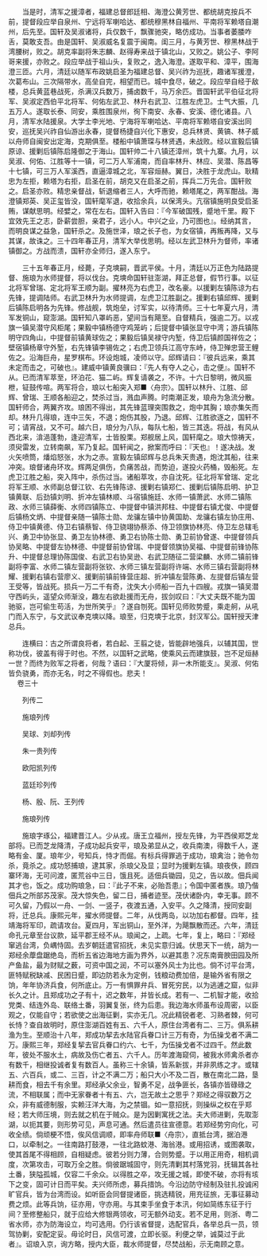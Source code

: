 <!-- { "loadSidebar": true } -->
　　当是时，清军之援漳者，福建总督郎廷相、海澄公黄芳世、都统胡克按兵不前，提督段应举自泉州、宁远将军喇哈达、都统穆黑林自福州、平南将军赖塔自潮州，后先至。国轩及吴淑诸将，兵仅数千，飘骤驰突，略仿成功。当事者萎腇咋舌，莫敢支吾。由是国轩、吴淑威名复震于闽南。闺三月，与黄芳世、穆黑林战于湾腰树，败之。胡克率副将朱志麟、赵得寿来战于镇北山，又败之。姚公子、李阿哥来援，亦败之。段应举战于祖山头，复败之，逸入海澄。遂取平和、漳平，围海澄三匝。六月，清廷以随军布政姚启圣为福建总督、吴兴祚为巡抚，趣诸军援澄，次葛布山。三次隔带水，高垒自完，相望而已。城中食尽，破之。段应举自经于敌楼，总兵黄蓝巷战死，杀满汉兵数万，捕卤数千，马万余匹。晋国轩武平伯征北将军、吴淑定西伯平北将军、何佑左武卫、林升右武卫、江胜左虎卫。士气大振，几五万人。遂取长泰、同安，乘胜围泉州，徇下南安、永春、安溪、德化诸县。八月，清军水陆援泉。大学士李光地、宁海将军喇哈达、平南将军赖塔自安溪出同安，巡抚吴兴祚自仙游出永春，提督杨捷自兴化下惠安，总兵林贤、黄镐、林子威以舟师自闽安出定海，克期俱至。楼船中镇萧琛与林贤遇，未战败。经以宣毅后镇原谅、援剿后镇陈启隆御之于海山。国轩帅二十八镇还漳州，筑十九寨。九月，以吴淑、何佑、江胜等十一镇，可二万人军浦南，而自率林升、林应、吴潜、陈昌等十七镇，可三万人军溪西，直逼漳城之北，军容烜赫。翼日，决胜于龙虎山。耿精忠为左拒，赖塔为右拒，启圣在前，胡克又在启圣之前，挥兵二万先合。国轩败之。启圣亦败。精忠亲督战，斩退缩者三人，大呼而驰，赖塔尾之，两军酣战。海澄镇郑英、吴正玺皆没，国轩麾军退，收拾余兵，以保湾头。亢宿镇施明良受启圣贿，谋献思明。经嬖之，常在左右。国轩入告曰：『今军破国残，蹙地千里。殿下宜效先王之志，卧薪尝胆，亲君子，远小人。中兴之业，乃可图也』。经纳其言，而明良谋之益急，国轩杀之。及施世泽，琅之长子也，为女宿镇，再叛再降，又与其谋，故诛之。三十四年春正月，清军大举伐思明。经以左武卫林升为督师，率诸镇御之。方战而溃，国轩亦全师归，遂入东宁。

　　三十五年春正月，经薨，子克塽嗣，晋武平侯。十月，清廷以万正色为陆路提督、施琅为水师提督，将以伐台。克塽命国轩驻澎湖，拜正总督，假节行事。以征北将军曾瑞、定北将军王顺为副。擢林亮为右虎卫，改名豪。以援剿左镇陈谅为右先锋，提调陆师。右武卫林升为水师提调，左虎卫江胜副之。援剿右镇邱辉、援剿后镇陈启明各为先锋。修战舰，筑炮垒，讨军实，以待清师。三十七年夏六月，清军发铜山，窥澎湖。国轩知八罩屿恶，望间当有飓至。自督精兵，强逾二万。以戎旗一镇吴潜守风柜尾；果毅中镇杨德守鸡笼屿；后提督中镇张显守中湾；游兵镇陈明守四角山，中提督前镇黄球佐之；果毅后镇吴禄守内堑，侍卫后镇颜国祥佐之；壁宿镇杨章守外堑，右先锋镇李锡佐之；右虎卫领兵江高守东峙，侍卫殚忠营王鲤佐之。沿海巨舟，星罗棋布。环设炮城，凌师以守。邱辉请曰：『彼兵远来，乘其未定而击之，可破也』。建威中镇黄良骥曰：『先人有夺人之心，击之便』。国轩不从。已而清军萃至，环泊花、猫二屿。辉复请袭之，不许。十六日黎明，微风振枻，钲鼓传喧。两军将合，琅以七船突入郑■〈舟宗〉。国轩以林升、江胜、邱辉、曾瑞、王顺各船迎之，焚杀过当，溅血声腾。时南潮正发，琅舟为急流分散。国轩师合，两翼齐攻。琅困不得出，其先锋蓝理突围救之，炮中其胸；琅亦集矢而却。林升几得琅，连中三矢，不退；炮伤其股，乃退。邱辉、江胜欲逐之，国轩不可；请宵战，又不可。越六日，琅分为八队，每队七船，皆三其迭。将战，有风从西北来，渰浥蓬勃，逢迎清军，士皆股栗。郑舰居上风，国轩麾之。琅大惊祷天，须臾雷发，立转南飙，军乃复起。国轩闻之，掀案而呼曰：『天也』！遂决战。发火矢喷筒，燔焰怒张，水为之赤。宣毅左镇邱辉与总兵朱天贵遇，炮沈其船，往来冲突。琅督诸舟环攻。辉两足俱伤，负痛苦战，而势迫，遂投火药桶，毁船死。左虎卫江胜之船，突入阵中，杀伤过当。诸船萃攻，亦自沈死。征北将军曾瑞、定北将军王顺、水师副总督江钦、右先锋陈谅、援剿右镇郑仁、援剿后镇陈启明、护卫镇黄联、后劲镇刘明、折冲左镇林顺、斗宿镇施廷、水师一镇萧武、水师二镇陈政、水师三镇薛衡、水师四镇陈立、中提督中镇洪邦柱、中提督右镇尤俊、中提督后镇杨文炳、中提督亲随一镇陈士勋、龙骧左镇中协黄国助、龙骧右镇左协庄用、侍卫中镇黄德、侍卫右镇蔡智、侍卫骁翊协蔡添、侍卫领旗协林亮、侍卫左总辖毛兴、勇卫中协张显、勇卫左协林德、勇卫右协陈士勋、勇卫前协曾遂、中提督领兵协吴略、中提督左协林德、中提督前协曾瑞、中提督领旗协吴福、中提督前锋协陈升、中提督总理协陈国俊、右武卫右协吴逊、右武卫随征二营梁麟、水师二镇前锋副将李富、水师二镇左营副将张钦、水师三镇左营副将许端、水师三镇右营副将林耀、援剿右镇右营廖义、援剿前镇前锋营庄超、折冲镇左营陈勇、左提督后镇左营王受等，皆战死。损兵一万二千有奇，沈失大小师船一百九十四艘。戎旗一镇吴潜守西屿头，遥望众师渐没，趣左右欲赴援而无舟，拔剑叹曰：『大丈夫既不能为国驰驱，岂可偷生苟活，为世所笑乎』？遂自刎死。国轩见师败势蹙，乘走舸，从吼门而入东宁，与文武议奉克塽以降。琅至，归克塽于北京，封汉军公。国轩授天津总兵。

　　连横曰：古之所谓良将者，若白起、王翦之徒，皆能辟地强兵，以辅其国，世称功伐，彼盖有得于时也。不然，以国轩之武略，使乘风云而建旗鼓，岂不足烜赫一世？而终为败军之将者，何哉？语曰：『大厦将倾，非一木所能支』。吴淑、何佑皆负骁勇，而亦无名，时之不得假也。悲夫！  
　 
卷三十

　　列传二

　　施琅列传

　　吴球、刘却列传

　　朱一贵列传

　　欧阳凯列传

　　蓝廷珍列传

　　杨、殷、阮、王列传

　　施琅列传

　　施琅字琢公，福建晋江人。少从戎。唐王立福州，授左先锋，为平西侯郑芝龙部将。已而芝龙降清，子成功起兵安平，琅及弟显从之，收兵南澳，得数千人，遂略有金、厦。琅年少，号知兵，恃才而倔。有标兵得罪逃于成功，琅禽治；驰令勿杀，竟杀之。成功怒捕琅，逮其家，杀琅父及显；显时为援剿左镇。琅夜佚，顾四寨环海，无可问渡，匿荒谷中三日，饿且死。适佃兵锄园，见之，告以故。佃兵闻其才也，饭之。成功购琅急，曰：『此子不来，必贻吾患』；令国中匿者族。琅乃偕佃兵之所部苏茂家。茂大惊失色，留二日，捕者迹至。茂伏诸卧内，幸无事。顾不可久留，乃假以一舟、一剑、一竖子，夜渡五通，入安平。久之降清，授同安副将，迁总兵。康熙元年，擢水师提督。二年，从伐两岛，以功加右都督。四年，挂靖海将军印，疏请攻台。夏四月，军出铜山，至外洋，为飓飘散而还。六年，清廷命孔元章至台议款，延平郡王经不从。琅闻之，上疏。七年，复上，略曰：『郑经窜逃台湾，负嵎恃固。去岁朝廷遣官招抚，未见实意归诚。伏思天下一统，胡为一郑经余藦盘踞绝岛，而析五省边海地方画为界外，以避其患？况东南膏腴田园及所产鱼盐，最为财赋之薮，可资中国之润，不可以塞外风士为比也。倘不讨平台湾，匪特赋税缺减、民困日蹙，即边防若永为定例，钱粮动费加倍，是输外省有限之饷，年年协济兵食，何所底止。万一有惧罪弁兵、冒死穷民，以为逃逋之窟，似非长久之计。且郑成功之子有十，迟之数年，并皆长成。若有一、二机智才能，收拾党类、结连外岛、联络土番，羽翼复张，终为后患。我边海水师虽布设周密，以臣观之，仅能自守；若欲使之出海征剿，实亦无几。况此精锐者老、习熟者棘，何可长恃？查自故明时，原住澎湖百姓有五、六千人，原住台湾者有二、三万。俱系耕渔为生。至顺治十八年，郑成功挈去水陆官兵眷口计三万有奇，为伍操戈者不满二万。康熙三年，郑经复挈去官兵眷口约六、七千，为伍操戈者不过四千。然此数年，彼处不服水土，病故及伤亡者五、六千人。历年渡海窥伺，被我水师禽杀者亦有数千，相继投诚者复有数百人。虽称三十余镇，皆系新拔，并非夙练之才。或辖五、六百兵，或二、三百，计之不满二万；船只大小不及二百，散在南北二路，垦耕而食，相去千有余里。郑经承父余业，智勇不足，战争匪长，各镇亦皆碌碌之流，不相联属；而中无家眷者十有五、六，岂无故土之思乎？郑经之得驭数万之众，非有威德制服，实赖汪洋大海，为之禁锢。如一意招抚，则操纵之权在乎郑经；若大师压境，则去就之机在于贼众。是为因剿寓抚之法。夫大师进剿，先取澎湖，以扼其要，则形势可见，声息可通。然后遣员往宣德意。若郑经势穷向化，可收全绩。倘顽梗不悟，俟风信调顺，即率舟师联■〈舟宗〉，直抵台湾，据泊港口，以牵制之。一往南路打鼓港，一往北路蚊港、海翁港。或用招诱，或图袭取，使其首尾不得相顾，自相疑虑。彼若分则力薄，合则势蹙。于以用正用奇，相机调度，次第攻击，可取万全之胜。倘彼踞城固守，则先清剿其村落党羽，抚辑其各社土番，狭隘孤城，仅容二千余众。以得胜之卒，攻无援之城，即使不破，亦将有垓下之变，固可计日而平矣。夫兴师所虑，募兵措饷。今沿边防守经制及驻扎投诚闲旷官兵，皆为台湾而设。如听臣会同督提诸臣，挑选精锐，用充征旅，无事征募动费之烦。此等兵饷，征亦用，守亦用。与其束手坐食于本汛，何如简练东征于行间？至修整船只，就于应给大修银两领收，可无额外动支。若不足用，则浙、粤二省水师，亦为防海设立，均可选用。仍行该省督提，选配官兵，各举总兵一员，领驾协剿，安配定妥。毋论时日，风信可渡，立即长驱。利便之举，诚莫过于此者』。诏琅入京，询方略，授内大臣，裁水师提督，尽焚战船，示无南顾之意。

